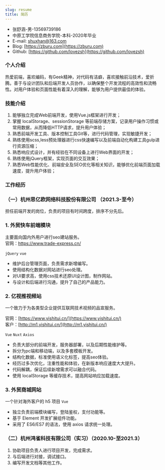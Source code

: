 ```yaml
---
slug: resume
title: 简历
---
```


- 张舒涵-男-13569739186
- 中原工学院信息商务学院-本科-2020年毕业
- E-mail: shuxhan@163.com
- Blog: [https://zburu.com](https://zburu.com)
- Github: [https://github.com/lovezsh](https://github.com/lovezsh)

### 个人介绍

热爱前端，喜欢编码，有Geek精神，对代码有洁癖，喜欢接触前沿技术，爱折腾。善于与设计团队和后端开发人员协作，以确保整个开发流程的高效性和流畅性。对用户体验和页面性能有着深入的理解，能够为用户提供最佳的体验。

### 技能介绍

1. 能够独立完成Web前端开发，使用Vue.js框架进行开发；
2. 掌握 localStorage、sessionStorage 等前端存储方案，记录用户操作习惯或常用数据，从而降低HTTP请求，提升用户体验；
3. 熟悉前端开发工具、版本控制工具Git等，进行代码管理，实现敏捷开发；
4. 熟练使用scss,less预处理器进行css快速编写以及前端自动化构建工具gulp进行资源压缩；
5. 熟悉响应式设计，并有经验在不同设备上进行Web界面的开发；
6. 熟练使用jQuery框架，实现页面的交互效果；
7. 熟悉Web性能优化、前端安全及SEO优化等相关知识，能够优化前端页面加载速度，提升用户体验；

### 工作经历

### （一）杭州思亿欧网络科技股份有限公司 （2021.3-至今）

担任前端开发的岗位，负责的项目有时间跨度，排序不分先后。

### 1. 外贸快车前端模块

主要面向国内外用户进行seo建站服务。  
官网：https://www.trade-express.cn/

`jQuery` `vue`

- 维护后台管理页面，负责需求新增编写。
- 使用结构化数据对网站进行seo处理。
- 对UI要求高，使用css技术还原UI设计图，制作网站。
- 与设计和后端进行沟通，提升了自己的产品能力。

### 2. 亿视推视频站

一个致力于为各类型企业提供互联网技术视频的品宣服务。

官网：[https://www.yishitui.cn/](https://www.yishitui.cn/)  
客户：[http://m1.yishitui.cn/](http://m1.yishitui.cn/)  

`Vue` `Nuxt` `Axios`

- 负责大部分的前端开发，服务器部署，以及后期性能维护等。
- 拆分为pc端和移动端，以及多套模板开发。
- 结构化数据，标准使用语义化标签，提高seo体验。
- 经历过多次优化，注重性能和体验，在新版本响应速度大大提升。
- 代码解耦，保证后续新增需求可以融合代码。
- 使用 localStorage 等缓存技术，提高网站响应加载速度。

### 3. 外贸商城网站

一个针对海外客户的 h5 项目 `Vue`

- 独立负责前端模块编写，登陆鉴权，支付功能等。
- 基于 Element 开发扩展组件功能。
- 采用了 ES6/ES7 的语法，使用 axios 请求统一处理。

### （二）杭州鸿雀科技有限公司（实习）（2020.10-至2021.3）

1. 协助项目负责人进行项目开发，完成需求。
2. 与后端进行对接，调试接口。
3. 编写开发文档等其他工作。
